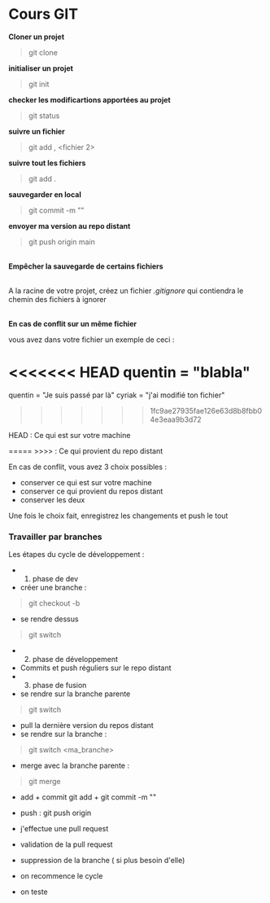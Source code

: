 # Cours GIT

<b>Cloner un projet</b>
>git clone <nom du projet>

<b>initialiser un projet</b>
>git init

<b>checker les modificartions apportées au projet</b>
>git status

<b>suivre un fichier</b>
>git add <nom du fichier>, <fichier 2>

<b>suivre tout les fichiers</b>
>git add .

<b>sauvegarder en local</b>
>git commit -m "<message>"

<b>envoyer ma version au repo distant</b>
>git push origin main

<br/>
<b>Empêcher la sauvegarde de certains fichiers</b>

<br/>A la racine de votre projet, créez un fichier <i>.gitignore</i> qui contiendra le chemin des fichiers à ignorer

<br/><b>En cas de conflit sur un même fichier</b>

vous avez dans votre fichier un exemple de ceci :

<<<<<<< HEAD
quentin = "blabla"
=======
quentin = "Je suis passé par là"
cyriak = "j'ai modifié ton fichier"
>>>>>>> 1fc9ae27935fae126e63d8b8fbb04e3eaa9b3d72

HEAD : Ce qui est sur votre machine

===== >>>> : Ce qui provient du repo distant

En cas de conflit, vous avez 3 choix possibles : 
- conserver ce qui est sur votre machine 
- conserver ce qui provient du repos distant 
- conserver les deux

Une fois le choix fait, enregistrez les changements et push le tout


### <b>Travailler par branches</b>
Les étapes du cycle de développement : 
- 1. phase de dev 
- créer une branche :
> git checkout -b <nom de la branche> 
- se rendre dessus 
> git switch <nom de la branche> 
- 2. phase de développement 
- Commits et push réguliers sur le repo distant 
- 3. phase de fusion 
- se rendre sur la branche parente 
> git switch <nom de la branche> 
- pull la dernière version du repos distant 
- se rendre sur la branche :
> git switch <ma_branche> 
- merge avec la branche parente :
> git merge <nom de la branche parente> 
- add + commit git add + git commit -m "<message>" 
- push : git push origin <nom de ma branche> 
- j'effectue une pull request 
- validation de la pull request 
- suppression de la branche ( si plus besoin d'elle) 
- on recommence le cycle

- on teste